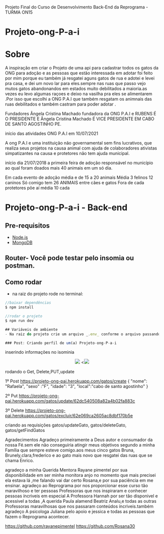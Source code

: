 Projeto Final do Curso de Desenvolvimento Back-End da Reprograma - TURMA ON15





# Projeto-ong-P-a-i

# Sobre
A inspiração em criar o Projeto de  uma api para cadastrar todos os gatos da ONG  para adoção e as  pessoas que estão interessada em adotar foi feito  por mim porque  eu também já resgatei aguns gatos  de rua e adotei e levei  pra casa, e dei um novo lar para eles.sempre nas ruas que passo  vejo mutos gatos abandonandos em estados muito debilitados a maioria.as vezes eu levo algumas raçoes e deixo na vasilha pra eles se alimentarem .Por isso que escolhi a ONG P.A.I que também resgatam os animnais das ruas debilitados e também castram para poder adotar .

Fundadores Ângela Cristina Machado fundadora da ONG P.A.I e RUBENS É O PRESIDENTE E Ângela Cristina Machado É  VICE PRESIDENTE EM CABO DE SANTO AGOSTINHO PE.

início das atividades ONG P.A.I em 10/07/2021 

A ong P.A.I e uma instituição não governamental sem fins lucrativos, que realiza seus projetos na causa animal com ajuda de colaboradores ativistas simpatizantes na causa e protetores não tem ajuda municipal.

início dia 21/07/2018 a primeira feira de adoção responsável  no município ao qual foram doados mais 40 animais em  um só dia.


Em cada evento de adoção média e de 15 a 20 animais
Média 3 felinos 12 caninos
Só comigo tem 26 ANIMAIS entre cães e gatos
Fora de cada protetores põe aí média 10 cada

# Projeto-ong-P-a-i - Back-end

## Pre-requisitos
- [Node.js](https://nodejs.org/en/)
- [MongoDB](https://www.mongodb.com/pt-br)

## Router- Você pode testar pelo insomia ou postman.

## Como rodar
- na raiz do projeto rode no terminal:

```javascript
//baixar dependências
$ npm install

//rodar o projeto
$ npm run dev

## Variáveis de ambiente
- Na raiz do projeto crie um arquivo _.env_ conforme o arquivo passando a url do seu banco local.

### Post: Criando perfil de um(a) Projeto-ong-P-a-i

```
inserindo informações no isominia

<span align="center">
</span>
<div align="center">
<img src="https://user-images.githubusercontent.com/38411407/181297796-8342a64a-7348-4f35-a1c8-c2afe28b7d79.mp4"  />
<<img src="https://user-images.githubusercontent.com/38411407/181298625-8951cf82-74cc-42f0-b3e1-c8f8e4f9a0d1.mp4" />
</div>


rodando o Get, Delete,PUT,update

1º Post https://projeto-ong-pai.herokuapp.com/gatos/create
{
     "nome": "Rafaela",
    "sexo" :"F",
    "idade": "3",
    "local":"cabo de santo agostinho"
    }
    
2º Put https://projeto-ong-pai.herokuapp.com/gatos/update/62dc540508a82a4b02fa883c


3º Delete https://projeto-ong-pai.herokuapp.com/gatos/excluir/62e069ca2605ac8dbf170b5e

criando as requisições gatos/updateGato, gatos/deleteGato, gatos/getFindGatos








Agradecimentos
Agradeço primeiramente a Deus autor e consumador da nossa Fé.sem ele não conseguiria atingir meus objetivos segundo a minha Família que sempre esteve comigo.aos meus cinco gatos Bruna, Brunely,clara,frederico e ao gato mais novo que resgatei das ruas que se chama   Enrico.



agradeço a minha Querida Mentora Rayane pimentel por sua disponibilidade  em ser minha monitora anjo no momento que mais precisei
ela estava lá ,me falando vai dar certo  Rosana,e por sua paciência em me ensinar.
agradeço ao Reprograma por nos proporcionar esse curso tão maravilhoso e ter pessoas  Professoras que nos inspiraram e conhecer pessoas íncriveis em especial A Professora Hannah por ser tão disponivel e acessivel a todas ,A querida Paula alamend Beatriz Analu,e todas as outras Professoras maravilhosas que nos passaram conteúdos íncriveis.também agradeço A psicologa Juliana pelo apoio e  jessica e todas as pessoas que fazem o Reprograma acontecer.

https://github.com/rayanepimentel
https://github.com/Rosana30

